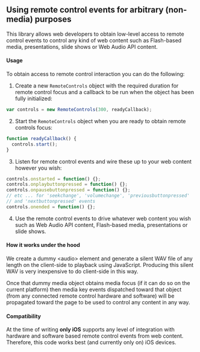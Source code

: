 ## Using remote control events for arbitrary (non-media) purposes

This library allows web developers to obtain low-level access to remote control events to control any kind of web content such as Flash-based media, presentations, slide shows or Web Audio API content.

#### Usage

To obtain access to remote control interaction you can do the following:

1. Create a new `RemoteControls` object with the required duration for remote control focus and a callback to be run when the object has been fully initialized:

``` javascript
var controls = new RemoteControls(300, readyCallback);
```

2. Start the `RemoteControls` object when you are ready to obtain remote controls focus:


``` javascript
function readyCallback() {
  controls.start();
}
```

3. Listen for remote control events and wire these up to your web content however you wish:

``` javascript
controls.onstarted = function() {};
controls.onplaybuttonpressed = function() {};
controls.onpausebuttonpressed = function() {};
// etc ... for 'seekchange', 'volumechange', 'previousbuttonpressed'
// and 'nextbuttonpressed' events
controls.onended = function() {};
```

4. Use the remote control events to drive whatever web content you wish such as Web Audio API content, Flash-based media, presentations or slide shows.


#### How it works under the hood

We create a dummy &lt;audio&gt; element and generate a silent WAV file of any length on the client-side to playback using JavaScript. Producing this silent WAV is very inexpensive to do client-side in this way.

Once that dummy media object obtains media focus (if it can do so on the current platform) then media key events dispatched toward that object (from any connected remote control hardware and software) will be propagated toward the page to be used to control any content in any way.

#### Compatibility

At the time of writing **only iOS** supports any level of integration with hardware and software based remote control events from web content. Therefore, this code works best (and currently only on) iOS devices.
